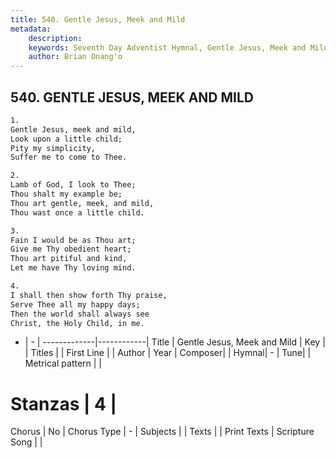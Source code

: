 ```yaml
---
title: 540. Gentle Jesus, Meek and Mild
metadata:
    description: 
    keywords: Seventh Day Adventist Hymnal, Gentle Jesus, Meek and Mild, , 
    author: Brian Onang'o
---
```



## 540. GENTLE JESUS, MEEK AND MILD

```txt
1.
Gentle Jesus, meek and mild,
Look upon a little child;
Pity my simplicity,
Suffer me to come to Thee.

2.
Lamb of God, I look to Thee;
Thou shalt my example be;
Thou art gentle, meek, and mild,
Thou wast once a little child.

3.
Fain I would be as Thou art;
Give me Thy obedient heart;
Thou art pitiful and kind,
Let me have Thy loving mind.

4.
I shall then show forth Thy praise,
Serve Thee all my happy days;
Then the world shall always see
Christ, the Holy Child, in me.
```

- |   -  |
-------------|------------|
Title | Gentle Jesus, Meek and Mild |
Key |  |
Titles |  |
First Line |  |
Author | 
Year | 
Composer|  |
Hymnal|  - |
Tune|  |
Metrical pattern | |
# Stanzas | 4 |
Chorus | No |
Chorus Type | - |
Subjects |  |
Texts |  |
Print Texts | 
Scripture Song |  |
  
